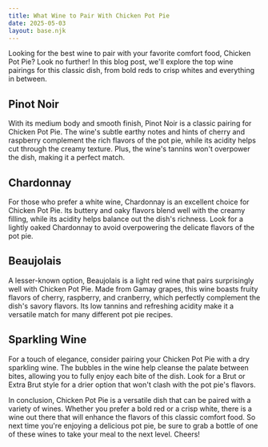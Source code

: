 ```yaml
---
title: What Wine to Pair With Chicken Pot Pie
date: 2025-05-03
layout: base.njk
---
```


Looking for the best wine to pair with your favorite comfort food, Chicken Pot Pie? Look no further! In this blog post, we'll explore the top wine pairings for this classic dish, from bold reds to crisp whites and everything in between.

## Pinot Noir

With its medium body and smooth finish, Pinot Noir is a classic pairing for Chicken Pot Pie. The wine's subtle earthy notes and hints of cherry and raspberry complement the rich flavors of the pot pie, while its acidity helps cut through the creamy texture. Plus, the wine's tannins won't overpower the dish, making it a perfect match.

## Chardonnay

For those who prefer a white wine, Chardonnay is an excellent choice for Chicken Pot Pie. Its buttery and oaky flavors blend well with the creamy filling, while its acidity helps balance out the dish's richness. Look for a lightly oaked Chardonnay to avoid overpowering the delicate flavors of the pot pie.

## Beaujolais

A lesser-known option, Beaujolais is a light red wine that pairs surprisingly well with Chicken Pot Pie. Made from Gamay grapes, this wine boasts fruity flavors of cherry, raspberry, and cranberry, which perfectly complement the dish's savory flavors. Its low tannins and refreshing acidity make it a versatile match for many different pot pie recipes.

## Sparkling Wine

For a touch of elegance, consider pairing your Chicken Pot Pie with a dry sparkling wine. The bubbles in the wine help cleanse the palate between bites, allowing you to fully enjoy each bite of the dish. Look for a Brut or Extra Brut style for a drier option that won't clash with the pot pie's flavors.

In conclusion, Chicken Pot Pie is a versatile dish that can be paired with a variety of wines. Whether you prefer a bold red or a crisp white, there is a wine out there that will enhance the flavors of this classic comfort food. So next time you're enjoying a delicious pot pie, be sure to grab a bottle of one of these wines to take your meal to the next level. Cheers!